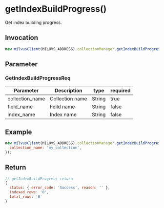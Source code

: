 # getIndexBuildProgress()
Get index building progress.

## Invocation 
```javascript
new milvusClient(MILUVS_ADDRESS).collectionManager.getIndexBuildProgress(GetIndexBuildProgressReq);
```

## Parameter
### GetIndexBuildProgressReq
| Parameter       | Description     | type   | required |
| --------------- | --------------- | ------ | -------- |
| collection_name | Collection name | String | true     |
| field_name      | Feild name      | String | false    |
| index_name      | Index name      | String | false    |

## Example
```javascript
new milvusClient(MILUVS_ADDRESS).collectionManager.getIndexBuildProgress({
  collection_name: 'my_collection',
});
```
## Return
```javascript
// getIndexBuildProgress return
{
  status: { error_code: 'Success', reason: '' },
  indexed_rows: '0',
  total_rows: '0'
}
```
